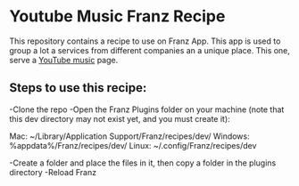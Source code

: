 # Youtube Music Franz Recipe

This repository contains a recipe to use on Franz App. 
This app is used to group a lot a services from different companies an a unique place.
This one, serve a [YouTube music](https://music.youtube.com) page.

## Steps to use this recipe:

-Clone the repo
-Open the Franz Plugins folder on your machine (note that this dev directory may not exist yet, and you must create it):

Mac: ~/Library/Application Support/Franz/recipes/dev/
Windows: %appdata%/Franz/recipes/dev/
Linux: ~/.config/Franz/recipes/dev

-Create a folder and place the files in it, then copy a folder in the plugins directory
-Reload Franz
